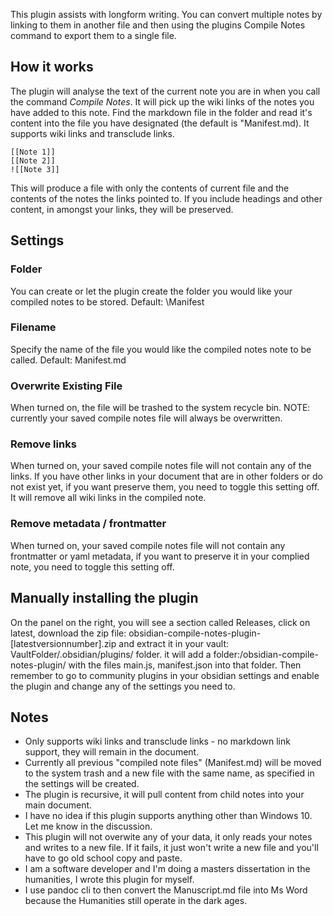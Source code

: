 This plugin assists with longform writing. You can convert multiple notes by linking to them in another file and then using the plugins Compile Notes command to export them to a single file.

## How it works
The plugin will analyse the text of the current note you are in when you call the command *Compile Notes*. It will pick up the wiki links of the notes you have added to this note. Find the markdown file in the folder and read it's content into the file you have designated (the default is "Manifest.md). It supports wiki links and transclude links.
```
[[Note 1]]
[[Note 2]]
![[Note 3]]
```
This will produce a file with only the contents of current file and the contents of the notes the links pointed to. If you include headings and other content, in amongst your links, they will be preserved.

## Settings
### Folder
You can create or let the plugin create the folder you would like your compiled notes to be stored. Default: \Manifest
### Filename
Specify the name of the file you would like the compiled notes note to be called. Default: Manifest.md
### Overwrite Existing File
When turned on, the file will be trashed to the system recycle bin. 
NOTE: currently your saved compile notes file will always be overwritten.
### Remove links
When turned on, your saved compile notes file will not contain any of the links. If you have other links in your document that are in other folders or do not exist yet, if you want preserve them, you need to toggle this setting off. It will remove all wiki links in the compiled note.
### Remove metadata / frontmatter
When turned on, your saved compile notes file will not contain any frontmatter or yaml metadata, if you want to preserve it in your complied note, you need to toggle this setting off. 

## Manually installing the plugin
On the panel on the right, you will see a section called Releases, click on latest, download the zip file: obsidian-compile-notes-plugin-[latestversionnumber].zip and extract it in 
your vault: VaultFolder/.obsidian/plugins/ folder.
it will add a folder:/obsidian-compile-notes-plugin/ with the files main.js, manifest.json into that folder.
Then remember to go to community plugins in your obsidian settings and enable the plugin and change any of the settings you need to.

## Notes
- Only supports wiki links and transclude links - no markdown link support, they will remain in the document.
- Currently all previous "compiled note files" (Manifest.md) will be moved to the system trash and a new file with the same name, as specified in the settings will be created.
- The plugin is recursive, it will pull content from child notes into your main document.
- I have no idea if this plugin supports anything other than Windows 10. Let me know in the discussion.
- This plugin will not overwite any of your data, it only reads your notes and writes to a new file. If it fails, it just won't write a new file and you'll have to go old school copy and paste.
- I am a software developer and I'm doing a masters dissertation in the humanities, I wrote this plugin for myself.
- I use pandoc cli to then convert the Manuscript.md file into Ms Word because the Humanities still operate in the dark ages. 
